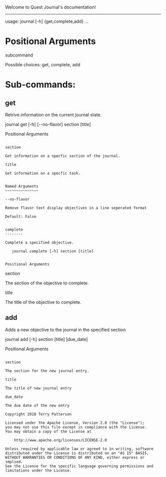 Welcome to Quest Journal's documentation!
*****************************************

   usage: journal [-h] {get,complete,add} ...


Positional Arguments
====================

subcommand

Possible choices: get, complete, add


Sub-commands:
=============


get
---

Retrive information on the current journal state.

   journal get [-h] [--no-flavor] section [title]


Positional Arguments
~~~~~~~~~~~~~~~~~~~~

section

Get information on a specfic section of the journal.

title

Get information on a specfic task.


Named Arguments
~~~~~~~~~~~~~~~

--no-flavor

Remove flavor text display objectives in a line seperated format

Default: False


complete
--------

Complete a specified objective.

   journal complete [-h] section [title]


Positional Arguments
~~~~~~~~~~~~~~~~~~~~

section

The section of the objective to complete.

title

The title of the objective to complete.


add
---

Adds a new objective to the journal in the specified section

   journal add [-h] section [title] [due_date]


Positional Arguments
~~~~~~~~~~~~~~~~~~~~

section

The section for the new journal entry.

title

The title of new journal entry

due_date

The due date of the new entry

Copyright 2018 Terry Patterson

Licensed under the Apache License, Version 2.0 (the "License");
you may not use this file except in compliance with the License.
You may obtain a copy of the License at

    http://www.apache.org/licenses/LICENSE-2.0

Unless required by applicable law or agreed to in writing, software
distributed under the License is distributed on an "AS IS" BASIS,
WITHOUT WARRANTIES OR CONDITIONS OF ANY KIND, either express or implied.
See the License for the specific language governing permissions and
limitations under the License.
